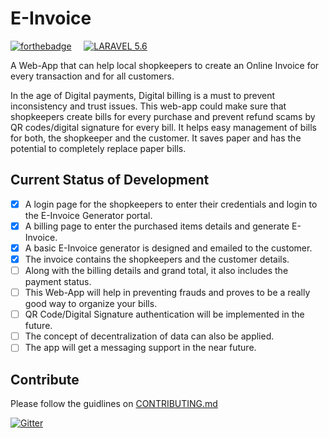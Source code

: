 # E-Invoice 
[![forthebadge](https://forthebadge.com/images/badges/validated-html5.svg)](https://www.w3schools.com/html/html5_intro.asp) &nbsp;&nbsp;&nbsp;
[![LARAVEL 5.6](https://img.shields.io/badge/LARAVEL-5.6-red.svg?style=for-the-badge)](https://laravel.com/docs/5.6)

A Web-App that can help local shopkeepers to create an Online Invoice for every transaction and for all
customers.


In the age of Digital payments, Digital billing is a must to prevent inconsistency and trust issues. This
web-app could make sure that shopkeepers create bills for every purchase and prevent refund scams by QR
codes/digital signature for every bill. It helps easy management of bills for both, the shopkeeper and the
customer. It saves paper and has the potential to completely replace paper bills.

## Current Status of Development

- [X] A login page for the shopkeepers to enter their credentials and login to the E-Invoice Generator portal.
- [X] A billing page to enter the purchased items details and generate E-Invoice.
- [X] A basic E-Invoice generator is designed and emailed to the customer.
- [X] The invoice contains the shopkeepers and the customer details.
- [ ] Along with the billing details and grand total, it also includes the payment status.
- [ ] This Web-App will help in preventing frauds and proves to be a really good way to organize your bills.
- [ ] QR Code/Digital Signature authentication will be implemented in the future.
- [ ] The concept of decentralization of data can also be applied.
- [ ] The app will get a messaging support in the near future.

## Contribute

Please follow the guidlines on [CONTRIBUTING.md](https://github.com/salif-04/E-Invoice/blob/master/CONTRIBUTING.md)

[![Gitter](https://img.shields.io/gitter/room/:user/:repo.svg?style=for-the-badge)](https://gitter.im/teamAlucard/E-Invoice?utm_source=share-link&utm_medium=link&utm_campaign=share-link)
